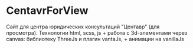 # CentavrForView
Сайт для центра юридических консультаций "Центавр" (для просмотра).
Технологии html, scss, js + работа с 3d-элементами через canvas: библиотеку ThreeJs и плагин vantaJs, + анимации на vanillaJs
